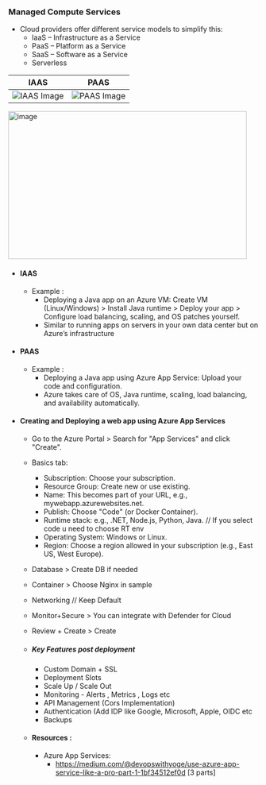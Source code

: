 ### Managed Compute Services

- Cloud providers offer different service models to simplify this:
  - IaaS – Infrastructure as a Service
  - PaaS – Platform as a Service
  - SaaS – Software as a Service
  - Serverless

| IAAS                                  | PAAS                                  |
|---------------------------------------|---------------------------------------|
| ![IAAS Image](https://github.com/user-attachments/assets/e1c82139-385f-43a4-a504-b270b1bca34e)| ![PAAS Image](https://github.com/user-attachments/assets/eb59bf2b-eef8-414f-861d-6704a2ccc4fc) |

<img width="480" height="298" alt="image" src="https://github.com/user-attachments/assets/87fe49c4-ac32-4bb5-bc5f-914b87d5225f" />


- #### IAAS
  - Example :
    - Deploying a Java app on an Azure VM: Create VM (Linux/Windows) > Install Java runtime > Deploy your app > Configure load balancing, scaling, and OS patches yourself.
    - Similar to running apps on servers in your own data center but on Azure’s infrastructure

- #### PAAS
  - Example :
    - Deploying a Java app using Azure App Service: Upload your code and configuration.
    - Azure takes care of OS, Java runtime, scaling, load balancing, and availability automatically. 


- #### Creating and Deploying a web app using Azure App Services
  - Go to the Azure Portal > Search for "App Services" and click "Create".
  - Basics tab:
    - Subscription: Choose your subscription.
    - Resource Group: Create new or use existing.
    - Name: This becomes part of your URL, e.g., mywebapp.azurewebsites.net.
    - Publish: Choose "Code" (or Docker Container).
    - Runtime stack: e.g., .NET, Node.js, Python, Java. // If you select code u need to choose RT env
    - Operating System: Windows or Linux.
    - Region: Choose a region allowed in your subscription (e.g., East US, West Europe). 
  - Database > Create DB if needed
  - Container > Choose Nginx in sample
  - Networking // Keep Default
  - Monitor+Secure > You can integrate with Defender for Cloud
  - Review + Create > Create
 
  - ##### Key Features post deployment
    - Custom Domain + SSL
    - Deployment Slots
    - Scale Up / Scale Out
    - Monitoring - Alerts , Metrics , Logs etc
    - API Management (Cors Implementation)
    - Authentication (Add IDP like Google, Microsoft, Apple, OIDC etc
    - Backups
   
  - #### Resources :
    - Azure App Services:
      - https://medium.com/@devopswithyoge/use-azure-app-service-like-a-pro-part-1-1bf34512ef0d [3 parts]  
